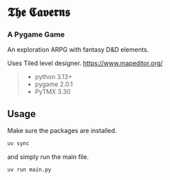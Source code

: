 # 𝕿𝖍𝖊 𝕮𝖆𝖛𝖊𝖗𝖓𝖘   
### A Pygame Game

An exploration ARPG with fantasy D&D elements.

Uses Tiled level designer.
https://www.mapeditor.org/

> * python 3.13+
> * pygame 2.0.1
> * PyTMX 3.30

## Usage

Make sure the packages are installed.
```bash
uv sync
```

and simply run the main file.

```bash
uv run main.py
```
